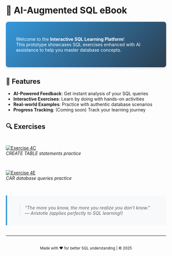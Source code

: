 # 📘 AI-Augmented SQL eBook

<div class="intro-card" style="
  background: linear-gradient(135deg, #3498db, #2c3e50);
  color: white;
  padding: 2rem;
  border-radius: 8px;
  box-shadow: 0 4px 6px rgba(0,0,0,0.1);
  margin-bottom: 2rem;
">

Welcome to the **Interactive SQL Learning Platform**!  
This prototype showcases SQL exercises enhanced with AI assistance to help you master database concepts.

</div>

## 🚀 Features
- **AI-Powered Feedback**: Get instant analysis of your SQL queries
- **Interactive Exercises**: Learn by doing with hands-on activities
- **Real-world Examples**: Practice with authentic database scenarios
- **Progress Tracking**: (Coming soon) Track your learning journey

## 🔍 Exercises
<div class="exercise-grid" style="
  display: grid;
  grid-template-columns: repeat(auto-fill, minmax(300px, 1fr));
  gap: 1rem;
  margin: 1.5rem 0;
">

[![Exercise 4C](https://img.shields.io/badge/📝_Exercise_4C-Click_Here-blue?style=for-the-badge&logo=sqlite)](exercises/activity_4C_AI.html)  
*CREATE TABLE statements practice*

[![Exercise 4E](https://img.shields.io/badge/📝_Exercise_4E-Click_Here-blue?style=for-the-badge&logo=sqlite)](exercises/activity_AI.html)  
*CAR database queries practice*

</div>

<div class="quote" style="
  border-left: 4px solid #3498db;
  padding: 1rem;
  background: #f8f9fa;
  margin: 2rem 0;
  font-style: italic;
">

> "The more you know, the more you realize you don't know."  
> — Aristotle (applies perfectly to SQL learning!)

</div>

---

<div style="text-align: center; margin-top: 2rem;">
  <small>Made with ❤️ for better SQL understanding | © 2025</small>
</div>
